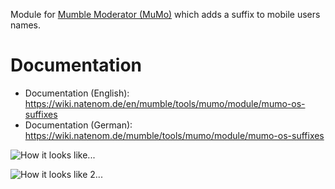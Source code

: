 Module for [Mumble Moderator (MuMo)](https://wiki.natenom.de/en/mumble/tools/mumo) which adds a suffix to mobile users names.

# Documentation
* Documentation (English): https://wiki.natenom.de/en/mumble/tools/mumo/module/mumo-os-suffixes
* Documentation (German): https://wiki.natenom.de/mumble/tools/mumo/module/mumo-os-suffixes

![](https://wiki.natenom.de/_media/en/mumble/tools/mumo/module/mumblemoderator_module_mobilenotice_0.png?cache= "How it looks like...")

![](https://wiki.natenom.de/_media/en/mumble/tools/mumo/module/mumblemoderator_module_mobilenotice_1.png?cache= "How it looks like 2...")
